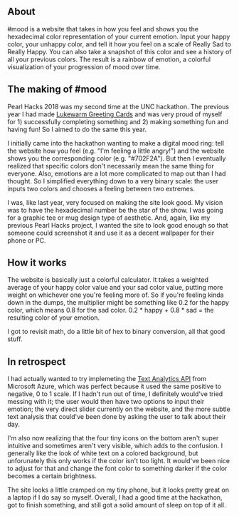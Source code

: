 ## About
#mood is a website that takes in how you feel and shows you the hexadecimal color representation of your current emotion. Input your happy color, your unhappy color, and tell it how you feel on a scale of Really Sad to Really Happy. You can also take a snapshot of this color and see a history of all your previous colors. The result is a rainbow of emotion, a colorful visualization of your progression of mood over time.

## The making of #mood
Pearl Hacks 2018 was my second time at the UNC hackathon. The previous year I had made [Lukewarm Greeting Cards](http://dainryoo.github.io/lukewarm/) and was very proud of myself for 1) successfully completing something and 2) making something fun and having fun! So I aimed to do the same this year.

I initially came into the hackathon wanting to make a digital mood ring: tell the website how you feel (e.g. "I'm feeling a little angry!") and the website shows you the corresponding color (e.g. "#702F2A"). But then I eventually realized that specific colors don't necessarily mean the same thing for everyone. Also, emotions are a lot more complicated to map out than I had thought. So I simplified everything down to a very binary scale: the user inputs two colors and chooses a feeling between two extremes.

I was, like last year, very focused on making the site look good. My vision was to have the hexadecimal number be the star of the show. I was going for a graphic tee or mug design type of aesthetic. And, again, like my previous Pearl Hacks project, I wanted the site to look good enough so that someone could screenshot it and use it as a decent wallpaper for their phone or PC.

## How it works
The website is basically just a colorful calculator. It takes a weighted average of your happy color value and your sad color value, putting more weight on whichever one you're feeling more of. So if you're feeling kinda down in the dumps, the multiplier might be something like 0.2 for the happy color, which means 0.8 for the sad color. 0.2 * happy + 0.8 * sad = the resulting color of your emotion.

I got to revisit math, do a little bit of hex to binary conversion, all that good stuff.

## In retrospect
I had actually wanted to try implemeting the [Text Analytics API](http://azure.microsoft.com/en-us/services/cognitive-services/text-analytics/) from Microsoft Azure, which was perfect because it used the same positive to negative, 0 to 1 scale. If I hadn't run out of time, I definitely would've tried messing with it; the user would then have two options to input their emotion; the very direct slider currently on the website, and the more subtle text analysis that could've been done by asking the user to talk about their day.

I'm also now realizing that the four tiny icons on the bottom aren't super intuitive and sometimes aren't very visible, which adds to the confusion. I generally like the look of white text on a colored background, but unforunately this only works if the color isn't too light. It would've been nice to adjust for that and change the font color to something darker if the color becomes a certain brightness.

The site looks a little cramped on my tiny phone, but it looks pretty great on a laptop if I do say so myself. Overall, I had a good time at the hackathon, got to finish something, and still got a solid amount of sleep on top of it all.